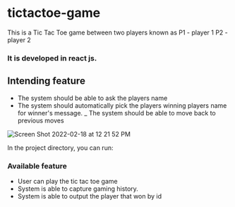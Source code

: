 # tictactoe-game

This is a Tic Tac Toe game between two players known as 
P1 - player 1
P2 - player 2

### It is developed in react js.



## Intending feature
- The system should be able to ask the players name
- The system should automatically pick the players winning players name for winner's message.
_ The system should be able to move back to previous moves


![Screen Shot 2022-02-18 at 12 21 52 PM](https://user-images.githubusercontent.com/20610726/154676730-80b6e572-6bfa-4801-a438-7402771e540b.png)



In the project directory, you can run:

### Available feature
- User can play the tic tac toe game
- System is able to capture gaming history.
- System is able to output the player that won by id

